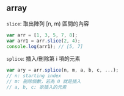 ## array

`slice`: 取出陣列 \[n, m) 區間的內容

```js
var arr = [1, 3, 5, 7, 8];
var arr1 = arr.slice(2, 4);
console.log(arr1); // [5, 7]
```

`splice`: 插入/刪除第 i 項的元素

```js
var ary = arr.splice(n, m, a, b, c, ...);
// n: starting index
// m: 刪除個數，若為 0 就是插入
// a, b, c: 欲插入的元素
```

